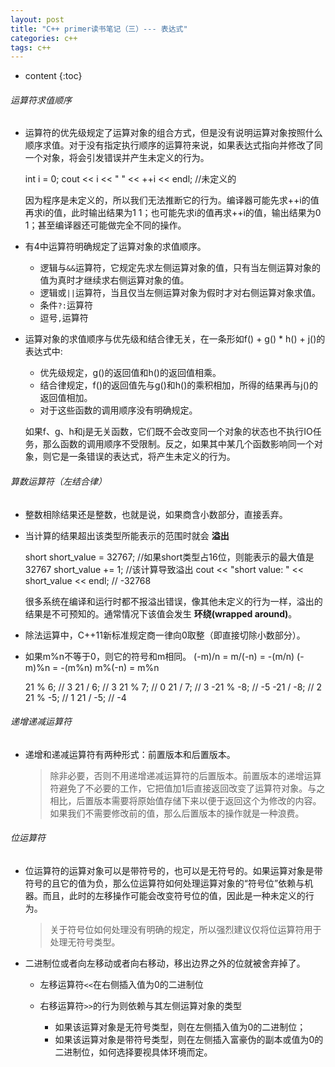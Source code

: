 ```yaml
---
layout: post
title: "C++ primer读书笔记（三）--- 表达式"
categories: c++
tags: c++
---
```


* content
{:toc}


###### 运算符求值顺序

  * 运算符的优先级规定了运算对象的组合方式，但是没有说明运算对象按照什么顺序求值。对于没有指定执行顺序的运算符来说，如果表达式指向并修改了同一个对象，将会引发错误并产生未定义的行为。

      int i = 0;
      cout << i << " " << ++i << endl;     //未定义的

    因为程序是未定义的，所以我们无法推断它的行为。编译器可能先求++i的值再求i的值，此时输出结果为1 1；也可能先求i的值再求++i的值，输出结果为0 1；甚至编译器还可能做完全不同的操作。


  * 有4中运算符明确规定了运算对象的求值顺序。

    + 逻辑与`&&`运算符，它规定先求左侧运算对象的值，只有当左侧运算对象的值为真时才继续求右侧运算对象的值。
    + 逻辑或`||`运算符，当且仅当左侧运算对象为假时才对右侧运算对象求值。
    + 条件`?:`运算符
    + 逗号`,`运算符

  * 运算对象的求值顺序与优先级和结合律无关，在一条形如f() + g() * h() + j()的表达式中:

    + 优先级规定，g()的返回值和h()的返回值相乘。
    + 结合律规定，f()的返回值先与g()和h()的乘积相加，所得的结果再与j()的返回值相加。
    + 对于这些函数的调用顺序没有明确规定。

    如果f、g、h和j是无关函数，它们既不会改变同一个对象的状态也不执行IO任务，那么函数的调用顺序不受限制。反之，如果其中某几个函数影响同一个对象，则它是一条错误的表达式，将产生未定义的行为。

###### 算数运算符（左结合律）

  * 整数相除结果还是整数，也就是说，如果商含小数部分，直接丢弃。

  * 当计算的结果超出该类型所能表示的范围时就会 **溢出**
    
      short short_value = 32767;   //如果short类型占16位，则能表示的最大值是32767
      short_value += 1;            //该计算导致溢出
      cout << "short value: " << short_value << endl; // -32768

    很多系统在编译和运行时都不报溢出错误，像其他未定义的行为一样，溢出的结果是不可预知的。通常情况下该值会发生 **环绕(wrapped around)**。


  * 除法运算中，C++11新标准规定商一律向0取整（即直接切除小数部分）。

  * 如果m%n不等于0，则它的符号和m相同。
    (-m)/n = m/(-n) = -(m/n)
    (-m)%n = -(m%n)
    m%(-n) = m%n

      21 % 6;    // 3
      21 / 6;    // 3
      21 % 7;    // 0
      21 / 7;    // 3
      -21 % -8;  // -5
      -21 / -8;  // 2
      21 % -5;   // 1
      21 / -5;   // -4

###### 递增递减运算符

  * 递增和递减运算符有两种形式：前置版本和后置版本。

    > 除非必要，否则不用递增递减运算符的后置版本。前置版本的递增运算符避免了不必要的工作，它把值加1后直接返回改变了运算符对象。与之相比，后置版本需要将原始值存储下来以便于返回这个为修改的内容。如果我们不需要修改前的值，那么后置版本的操作就是一种浪费。

###### 位运算符

  * 位运算符的运算对象可以是带符号的，也可以是无符号的。如果运算对象是带符号的且它的值为负，那么位运算符如何处理运算对象的“符号位”依赖与机器。而且，此时的左移操作可能会改变符号位的值，因此是一种未定义的行为。

    > 关于符号位如何处理没有明确的规定，所以强烈建议仅将位运算符用于处理无符号类型。

  * 二进制位或者向左移动或者向右移动，移出边界之外的位就被舍弃掉了。

    + 左移运算符`<<`在右侧插入值为0的二进制位
    + 右移运算符`>>`的行为则依赖与其左侧运算对象的类型
      
      - 如果该运算对象是无符号类型，则在左侧插入值为0的二进制位；
      - 如果该运算对象是带符号类型，则在左侧插入富豪伪的副本或值为0的二进制位，如何选择要视具体环境而定。


